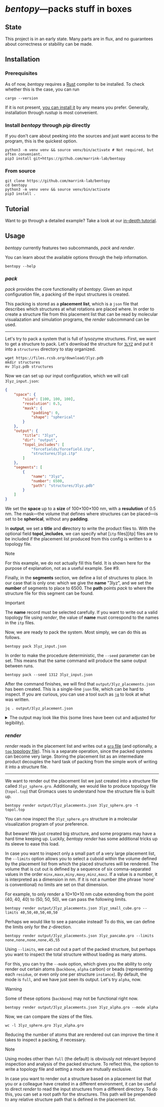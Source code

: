 # _bentopy_&mdash;packs stuff in boxes

## State

This project is in an early state. Many parts are in flux, and no guarantees
about correctness or stability can be made.

## Installation

### Prerequisites

As of now, _bentopy_ requires a [Rust][rust] compiler to be installed. To check
whether this is the case, you can run

```console
cargo --version
```

If it is not present, [you can install it][rust-installation] by any means you
prefer. Generally, installation through _rustup_ is most convenient.

### Install _bentopy_ through _pip_ directly

If you don't care about peeking into the sources and just want access to the
program, this is the quickest option.

```console
python3 -m venv venv && source venv/bin/activate # Not required, but often convenient.
pip3 install git+https://github.com/marrink-lab/bentopy
```

### From source

```console
git clone https://github.com/marrink-lab/bentopy
cd bentopy
python3 -m venv venv && source venv/bin/activate
pip3 install .
```

## Tutorial

Want to go through a detailed example? Take a look at our [in-depth tutorial](tutorial/tutorial.md).

## Usage

_bentopy_ currently features two subcommands, _pack_ and _render_.

You can learn about the available options through the help information.

```console
bentopy --help
```

### _pack_

_pack_ provides the core functionality of _bentopy_. Given an input
configuration file, a packing of the input structures is created. 

This packing is stored as a **placement list**, which is a `json` file that
describes which structures at what rotations are placed where. In order to
create a structure file from this placement list that can be read by molecular
visualazation and simulation programs, the _render_ subcommand can be used.

---

Let's try to pack a system that is full of lysozyme structures. First, we want
to get a structure to pack. Let's download the structure for [`3LYZ`][3lyz] and
put it into a `structures` directory to stay organized.

```console
wget https://files.rcsb.org/download/3lyz.pdb
mkdir structures
mv 3lyz.pdb structures
```

Now we can set up our input configuration, which we will call `3lyz_input.json`:

```json
{
	"space": {
		"size": [100, 100, 100],
		"resolution": 0.5,
		"mask": {
			"padding": 0,
			"shape": "spherical"
		}
	},
	"output": {
		"title": "3lyz",
		"dir": "output",
		"topol_includes": [
			"forcefields/forcefield.itp",
			"structures/3lyz.itp"
		]
	},
	"segments": [
		{
			"name": "3lyz",
			"number": 6500,
			"path": "structures/3lyz.pdb"
		}
	]
}
```

We set the **space** up to a **size** of 100&times;100&times;100 nm, with a
**resulution** of 0.5 nm. The mask&mdash;the volume that defines where
structures can be placed&mdash;is set to be **spherical**, without any
**padding**.

In **output**, we set a **title** and **dir**ectory to write the product files
to. With the optional field **topol_includes**, we can specify what 
[`itp` files][itp] files are to be included if the placement list produced from
this config is written to a topology file. 

> [!NOTE]
> For this example, we do not actually fill this field. It is shown here for
> the purpose of explanation, not as a useful example.
> See #9.

Finally, in the **segments** section, we define a list of structures to place.
In our case that is only one: which we give the **name** "3lyz", and we set the
**number** of segments to place to 6500. The **path** points _pack_ to where
the structure file for this segment can be found.

> [!IMPORTANT]
> The **name** record must be selected carefully. If you want to write out a
> valid topology file using _render_, the value of **name** must correspond to
> the names in the `itp` files.

Now, we are ready to pack the system. Most simply, we can do this as follows.

```console
bentopy pack 3lyz_input.json
```

In order to make the procedure deterministic, the `--seed` parameter can be set.
This means that the same command will produce the same output between runs.

```console
bentopy pack --seed 1312 3lyz_input.json
```

After the command finishes, we will find that `output/3lyz_placements.json` has
been created. This is a single-line `json` file, which can be hard to inspect.
If you are curious, you can use a tool such as [`jq`][jq] to look at what was
written.

```console
jq . output/3lyz_placement.json
```

<details>
<summary>
The output may look like this (some lines have been cut and adjusted for legibility).
</summary>

```
{
	"title": "3lyz",
	"size": [ 100, 100, 100 ],
	"topol_includes": [ ... ],
	"placements": [
		{
			"name": "3lyz",
			"path": "structures/3lyz.pdb",
			"batches": [
				[
					[
						[ 1.0, 0.0, 0.0 ], 
                        [ 0.0, 1.0, 0.0 ], 
                        [ 0.0, 0.0, 1.0 ]
					],
					[
						[  8, 46, 68 ],
						[ 26, 62, 88 ],
                        ... many many more of such lines ...
                    ]
                ],
				[
					[
						[   0.3658391780537972, -0.3882572475566672, -0.8458238619952991  ],
						[  -0.8851693094147572, -0.4258733932991502, -0.18736901171236636 ],
						[ -0.28746650147647396,  0.8172442490465064, -0.49947457185455224 ]
					],
					[
						[ 31, 41, 56 ],
						[ 61, 53,  4 ],
                        ... many many more of such lines ...
                    ]
                ]
                ... and on and on and on ...
            ]
        }
    ]
}
```
</details>

### _render_

_render_ reads in the placement list and writes out a [`gro` file][gro] 
(and optionally, a [`top` topology file][top]). This is a separate operation,
since the packed systems can become very large. Storing the placement list as
an intermediate product decouples the hard task of packing from the simple work
of writing it into a structure file.

---

We want to render out the placement list we just created into a structure file
called `3lyz_sphere.gro`. Additionally, we would like to produce topology file
(`topol.top`) that Gromacs uses to understand how the structure file is built
up.

```console
bentopy render output/3lyz_placements.json 3lyz_sphere.gro -t topol.top
```

You can now inspect the `3lyz_sphere.gro` structure in a molecular visualization
program of your preference.

But beware! We just created big structure, and some programs may have a hard
time keeping up. Luckily, _bentopy render_ has some additional tricks up its
sleeve to ease this load.

In case you want to inspect only a small part of a very large placement list,
the `--limits` option allows you to select a cuboid within the volume defined
by the placement list from which the placed structures will be rendered. The
volume that is cut out is defined by a sequence of six comma-separated values
in the order `minx,maxx,miny,maxy,minz,maxz`. If a value is a number, it is
interpreted as a dimension in nm. If it is not a number (the phrase 'none' is
conventional) no limits are set on that dimension. 

For example, to only render a 10&times;10&times;10 nm cube extending
from the point (40, 40, 40) to (50, 50, 50), we can pass the following limits.

```console
bentopy render output/3lyz_placements.json 3lyz_small_cube.gro --limits 40,50,40,50,40,50
```

Perhaps we would like to see a pancake instead! To do this, we can define the
limits only for the _z_-direction.

```console
bentopy render output/3lyz_placements.json 3lyz_pancake.gro --limits none,none,none,none,45,55
```

Using `--limits`, we can cut out a part of the packed structure, but perhaps
you want to inspect the total structure without loading as many atoms.

For this, you can try the `--mode` option, which gives you the ability to only
render out certain atoms (`backbone`, `alpha` carbon) or beads (representing
each `residue`, or even only one per structure `instance`). By default, the
mode is `full`, and we have just seen its output. Let's try `alpha`, now.

> [!WARNING] 
> Some of these options (`backbone`) may not be functional right now.

```console
bentopy render output/3lyz_placements.json 3lyz_alpha.gro --mode alpha
```

Now, we can compare the sizes of the files.

```console
wc -l 3lyz_sphere.gro 3lyz_alpha.gro
```

Reducing the number of atoms that are rendered out can improve the time it
takes to inspect a packing, if necessary.

> [!NOTE]
> Using modes other than `full` (the default) is obviously not relevant beyond
> inspection and analysis of the packed structure. To reflect this, the option
> to write a topology file and setting a mode are mutually exclusive.

In case you want to render out a structure based on a placement list that you
or a colleague have created in a different environment, it can be useful to
direct _render_ to read the input structures from a different directory. To do
this, you can set a root path for the structures. This path will be prepended
to any relative structure path that is defined in the placement list.

[rust]: https://rust-lang.org/
[rust-installation]: https://www.rust-lang.org/learn/get-started
[gro]: https://manual.gromacs.org/current/reference-manual/file-formats.html#gro
[top]: https://manual.gromacs.org/current/reference-manual/file-formats.html#top
[top]: https://manual.gromacs.org/current/reference-manual/file-formats.html#itp
[3lyz]: https://www.rcsb.org/structure/3LYZ
[jq]: https://github.com/jqlang/jq
